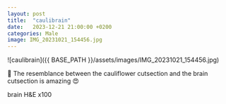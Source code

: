 ```yaml
---
layout: post
title:  "caulibrain"
date:   2023-12-21 21:00:00 +0200
categories: Male
image: IMG_20231021_154456.jpg
---
```


![caulibrain]({{ BASE_PATH }}/assets/images/IMG_20231021_154456.jpg)

 🔬
 The resemblance between the cauliflower cutsection and the brain cutsection is amazing 😍

brain H&E x100

